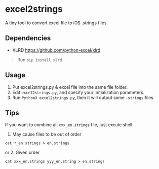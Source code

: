 # excel2strings

A tiny tool to convert excel file to iOS .strings files.

## Dependencies

- XLRD  <https://github.com/python-excel/xlrd>
> Run `pip install xlrd`

## Usage

1. Put excel2strings.py & excel file into the same file folder.
2. Edit `excel2strings.py`, and specify your initialization parameters.
3. Run `Python3 excel2strings.py`, then it will output some `.strings` files.

## Tips

If you want to combine all `xxx_en.strings` file, just excute shell

1. May cause files to be out of order

```shell
cat *_en.strings > en.strings
```
or 2. Given order
 ```shell
 cat xxx_en.strings yyy_en.string > en.strings
 ```
